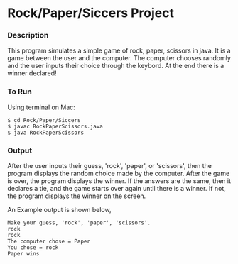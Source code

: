 # Rock/Paper/Siccers Project

### Description

This program simulates a simple game of rock, paper, scissors in java. It is a game between the user and the computer. The computer chooses randomly and the user inputs their choice through the keybord. At the end there is a winner declared!

### To Run

Using terminal on Mac:

```
$ cd Rock/Paper/Siccers
$ javac RockPaperScissors.java
$ java RockPaperScissors
```

### Output

After the user inputs their guess, 'rock', 'paper',  or 'scissors', then the program displays the random choice made by the computer. After the game is over, the program displays the winner. If the answers are the same, then it declares a tie, and the game starts over again until there is a winner. If not, the program displays the winner on the screen.

An Example output is shown below, 
```
Make your guess, 'rock', 'paper', 'scissors'.
rock
rock
The computer chose = Paper
You chose = rock
Paper wins
```
